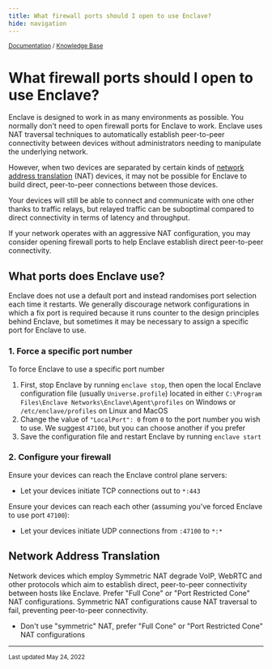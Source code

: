 ```yaml
---
title: What firewall ports should I open to use Enclave?
hide: navigation
---
```


<small>[Documentation](/) / [Knowledge Base](/kb)</small>

# What firewall ports should I open to use Enclave?

Enclave is designed to work in as many environments as possible. You normally don't need to open firewall ports for Enclave to work. Enclave uses NAT traversal techniques to automatically establish peer-to-peer connectivity between devices without administrators needing to manipulate the underlying network.

However, when two devices are separated by certain kinds of [network address translation](#network-address-translation) (NAT) devices, it may not be possible for Enclave to build direct, peer-to-peer connections between those devices.

Your devices will still be able to connect and communicate with one other thanks to traffic relays, but relayed traffic can be suboptimal compared to direct connectivity in terms of latency and throughput.

If your network operates with an aggressive NAT configuration, you may consider opening firewall ports to help Enclave establish direct peer-to-peer connectivity. 

## What ports does Enclave use?

Enclave does not use a default port and instead randomises port selection each time it restarts. We generally discourage network configurations in which a fix port is required because it runs counter to the design principles behind Enclave, but sometimes it may be necessary to assign a specific port for Enclave to use.

### 1. Force a specific port number

To force Enclave to use a specific port number

1. First, stop Enclave by running `enclave stop`, then open the local Enclave configuration file (usually `Universe.profile`) located in either `C:\Program Files\Enclave Networks\Enclave\Agent\profiles` on Windows or `/etc/enclave/profiles` on Linux and MacOS
2. Change the value of `"LocalPort": 0` from `0` to the port number you wish to use. We suggest `47100`, but you can choose another if you prefer
3. Save the configuration file and restart Enclave by running `enclave start`

### 2. Configure your firewall

Ensure your devices can reach the Enclave control plane servers:

* Let your devices initiate TCP connections out to `*:443`

Ensure your devices can reach each other (assuming you've forced Enclave to use port `47100`):

* Let your devices initiate UDP connections from `:47100` to `*:*`

## Network Address Translation

Network devices which employ Symmetric NAT degrade VoIP, WebRTC and other protocols which aim to establish direct, peer-to-peer connectivity between hosts like Enclave. Prefer "Full Cone" or "Port Restricted Cone" NAT configurations. Symmetric NAT configurations cause NAT traversal to fail, preventing peer-to-peer connectivity.

* Don't use "symmetric" NAT, prefer "Full Cone" or "Port Restricted Cone" NAT configurations

---

<small>Last updated May 24, 2022</small>